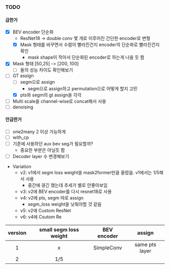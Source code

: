 ### TODO
#### 급한거
- [x] BEV encoder 단순화
	- ResNet18 -> double conv 몇 개로 이루어진 간단한 encoder로 변형
	- [x] Mask 형태를 바꾸면서 수렴이 빨라진건지 encoder의 단순화로 빨라진건지 확인
		- mask shape이 작아서 단순화된 encoder로 하는게 나을 듯 함
- [x] Mask 형태 [50,25] -> [200, 100]
	- [ ] 둘의 성능 차이도 확인해보기
- [ ] GT assign
	- [ ] segm으로 assign
		- segm으로 assign하고 permutation으로 어떻게 할지 고민
	- [x] pts와 segm의 gt assign을 각각
- [ ] Multi scale을 channel-wise로 concat해서 사용
- [ ] denoising
#### 안급한거
- [ ] one2many 2 이상 가능하게
- [ ] with_cp
- [ ] 기존에 사용하던 aux bev seg가 필요할까?
	- 중요한 부분은 아닐듯 함
- [ ] Decoder layer 수 변경해보기

- Variation
	- v2: v1에서 segm loss weight을 mask2former만큼 올렸음. v1에서는 1/5해서 사용
		- 중간에 끊긴 했는데 추세가 별로 안좋아보임
	- v3: v2에 BEV encoder를 다시 resnet18로 사용
	- v4: v2에 pts, segm 따로 assign
		- segm_loss weight을 낮춰야할 것 같음
	- v5: v2에 Custom ResNet
	- v6: v4에 Csutom Re

| version | small segm loss weight | BEV encoder |     assign     |
|:-------:|:----------------------:|:-----------:|:--------------:|
|    1    |           x            | SimpleConv  | same pts layer |
|     2    | 1/5                       |             |                |
				